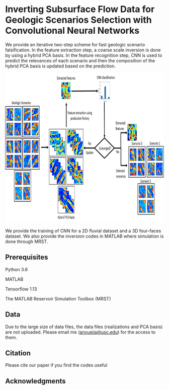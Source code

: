 # Inverting Subsurface Flow Data for Geologic Scenarios Selection with Convolutional Neural Networks
We provide an iterative two-step scheme for fast geologic scenario falsification. In the feature extraction step, a coarse scale inversion is done by using a hybrid PCA basis. In the feature recognition step, CNN is used to predict the relevances of each scenario and then the composition of the hybrid PCA basis is updated based on the prediction.  

<img src="https://github.com/AnyueJ/CNN_SS/blob/main/Image/WorkflowDetails.jpg" width="929" height="476">

We provide the training of CNN for a 2D fluvial dataset and a 3D four-faces dataset. We also provide the inversion codes in MATLAB where simulation is done through MRST.
## Prerequisites
Python 3.6

MATLAB

Tensorflow 1.13

The MATLAB Reservoir Simulation Toolbox (MRST)

## Data
Due to the large size of data files, the data files (realizations and PCA basis) are not uploaded. Please email me (anyuejia@usc.edu) for the access to them.

## Citation
Please cite our paper if you find the codes useful

## Acknowledgments
